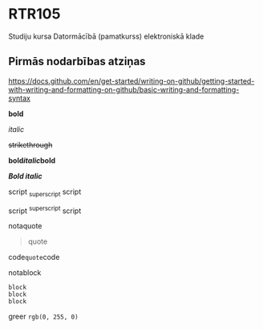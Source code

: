 # RTR105
Studiju kursa Datormācībā (pamatkurss) elektroniskā klade

## Pirmās nodarbības atziņas

https://docs.github.com/en/get-started/writing-on-github/getting-started-with-writing-and-formatting-on-github/basic-writing-and-formatting-syntax

**bold**

*italic*

~~strikethrough~~

**bold*italic*bold**

***Bold italic***

script <sub>superscript</sub> script

script <sup>superscript</sup> script

notaquote
>quote

code`quote`code

notablock
```
block
block
block
```

greer `rgb(0, 255, 0)`

